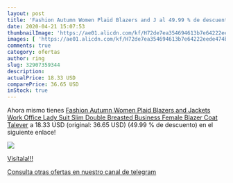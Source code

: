 ```yaml
---
layout: post
title: 'Fashion Autumn Women Plaid Blazers and J al 49.99 % de descuento'
date: 2020-04-21 15:07:53
thumbnailImage: 'https://ae01.alicdn.com/kf/H72de7ea354694613b7e64222eede474bm/Fashion-Autumn-Women-Plaid-Blazers-and-Jackets-Work-Office-Lady-Suit-Slim-Double-Breasted-Business-Female.jpg_350x350._SL200_.jpg'
images: [ 'https://ae01.alicdn.com/kf/H72de7ea354694613b7e64222eede474bm/Fashion-Autumn-Women-Plaid-Blazers-and-Jackets-Work-Office-Lady-Suit-Slim-Double-Breasted-Business-Female.jpg_350x350._SL200_.jpg' ]
comments: true
category: ofertas
author: ring
slug: 32907359344
description:
actualPrice: 18.33 USD
comparePrice: 36.65 USD
inStock: true
---
```


Ahora mismo tienes [Fashion Autumn Women Plaid Blazers and Jackets Work Office Lady Suit Slim Double Breasted Business Female Blazer Coat Talever](https://www.amazon.com/dp/32907359344/?tag=redken08-20) a 18.33 USD (original: 36.65 USD) (49.99 %  de descuento) en el siguiente enlace!

[![](https://ae01.alicdn.com/kf/H72de7ea354694613b7e64222eede474bm/Fashion-Autumn-Women-Plaid-Blazers-and-Jackets-Work-Office-Lady-Suit-Slim-Double-Breasted-Business-Female.jpg_350x350._SL200_.jpg)](https://www.amazon.com/dp/32907359344/?tag=redken08-20)

[Visítala!!!](https://www.amazon.com/dp/32907359344/?tag=redken08-20)

[Consulta otras ofertas en nuestro canal de telegram](https://t.me/s/ofertas25)
